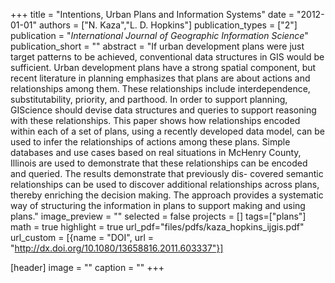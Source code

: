 +++
title = "Intentions, Urban Plans and Information Systems"
date = "2012-01-01"
authors = ["N. Kaza","L. D. Hopkins"]
publication_types = ["2"]
publication = "_International Journal of Geographic Information Science_"
publication_short = ""
abstract = "If urban development plans were just target patterns to be achieved, conventional data structures in GIS would be sufficient. Urban development plans have a strong spatial component, but recent literature in planning emphasizes that plans are about actions and relationships among them. These relationships include interdependence, substitutability, priority, and parthood. In order to support planning, GIScience should devise data structures and queries to support reasoning with these relationships. This paper shows how relationships encoded within each of a set of plans, using a recently developed data model, can be used to infer the relationships of actions among these plans. Simple databases and use cases based on real situations in McHenry County, Illinois are used to demonstrate that these relationships can be encoded and queried. The results demonstrate that previously dis- covered semantic relationships can be used to discover additional relationships across plans, thereby enriching the decision making. The approach provides a systematic way of structuring the information in plans to support making and using plans."
image_preview = ""
selected = false
projects = []
tags=["plans"]
math = true
highlight = true
url_pdf="files/pdfs/kaza_hopkins_ijgis.pdf"
url_custom = [{name = "DOI", url = "http://dx.doi.org/10.1080/13658816.2011.603337"}]

[header]
image = ""
caption = ""
+++


